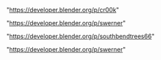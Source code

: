 "https://developer.blender.org/p/cr00k"

"https://developer.blender.org/p/swerner"

"https://developer.blender.org/p/southbendtrees66"

 
"https://developer.blender.org/p/swerner"


 
